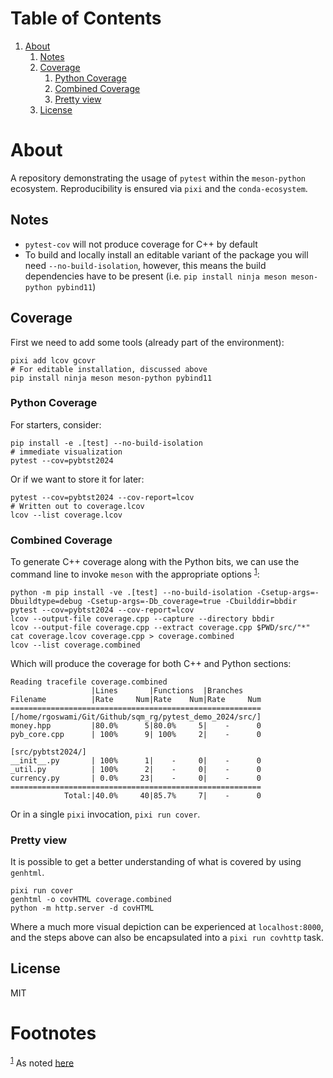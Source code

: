 
# Table of Contents

1.  [About](#orgb57e3f9)
    1.  [Notes](#org2b80342)
    2.  [Coverage](#orgc7bd757)
        1.  [Python Coverage](#org96bf26c)
        2.  [Combined Coverage](#org9c5bc9b)
        3.  [Pretty view](#org6b055c4)
    3.  [License](#org88877df)


<a id="orgb57e3f9"></a>

# About

A repository demonstrating the usage of `pytest` within the `meson-python`
ecosystem. Reproducibility is ensured via `pixi` and the `conda-ecosystem`.


<a id="org2b80342"></a>

## Notes

-   `pytest-cov` will not produce coverage for C++ by default
-   To build and locally install an editable variant of the package you will need
    `--no-build-isolation`, however, this means the build dependencies have to be
    present (i.e. `pip install ninja meson meson-python pybind11`)


<a id="orgc7bd757"></a>

## Coverage

First we need to add some tools (already part of the environment):

    pixi add lcov gcovr
    # For editable installation, discussed above
    pip install ninja meson meson-python pybind11


<a id="org96bf26c"></a>

### Python Coverage

For starters, consider:

    pip install -e .[test] --no-build-isolation
    # immediate visualization
    pytest --cov=pybtst2024

Or if we want to store it for later:

    pytest --cov=pybtst2024 --cov-report=lcov
    # Written out to coverage.lcov
    lcov --list coverage.lcov


<a id="org9c5bc9b"></a>

### Combined Coverage

To generate C++ coverage along with the Python bits, we can use the command line
to invoke `meson` with the appropriate options <sup><a id="fnr.1" class="footref" href="#fn.1" role="doc-backlink">1</a></sup>:

    python -m pip install -ve .[test] --no-build-isolation -Csetup-args=-Dbuildtype=debug -Csetup-args=-Db_coverage=true -Cbuilddir=bbdir
    pytest --cov=pybtst2024 --cov-report=lcov
    lcov --output-file coverage.cpp --capture --directory bbdir
    lcov --output-file coverage.cpp --extract coverage.cpp $PWD/src/"*"
    cat coverage.lcov coverage.cpp > coverage.combined
    lcov --list coverage.combined

Which will produce the coverage for both C++ and Python sections:

    Reading tracefile coverage.combined
                      |Lines       |Functions  |Branches
    Filename          |Rate     Num|Rate    Num|Rate     Num
    ========================================================
    [/home/rgoswami/Git/Github/sqm_rg/pytest_demo_2024/src/]
    money.hpp         |80.0%      5|80.0%     5|    -      0
    pyb_core.cpp      | 100%      9| 100%     2|    -      0
    
    [src/pybtst2024/]
    __init__.py       | 100%      1|    -     0|    -      0
    _util.py          | 100%      2|    -     0|    -      0
    currency.py       | 0.0%     23|    -     0|    -      0
    ========================================================
                Total:|40.0%     40|85.7%     7|    -      0

Or in a single `pixi` invocation, `pixi run cover`.


<a id="org6b055c4"></a>

### Pretty view

It is possible to get a better understanding of what is covered by using `genhtml`.

    pixi run cover
    genhtml -o covHTML coverage.combined
    python -m http.server -d covHTML

Where a much more visual depiction can be experienced at `localhost:8000`, and
the steps above can also be encapsulated into a `pixi run covhttp` task.


<a id="org88877df"></a>

## License

MIT


# Footnotes

<sup><a id="fn.1" href="#fnr.1">1</a></sup> As noted [here](https://github.com/pybind/pybind11/discussions/4141#discussioncomment-7068063)
